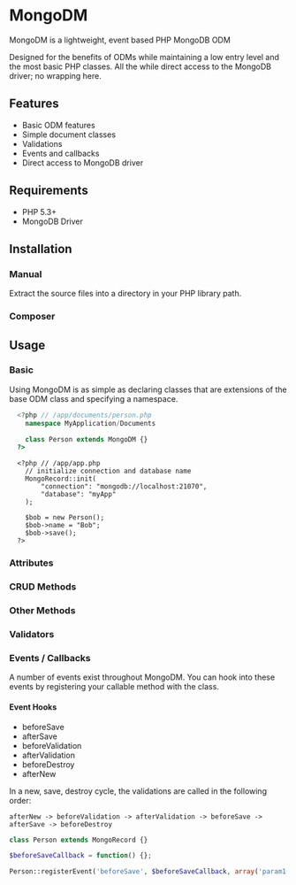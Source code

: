 # MongoDM

MongoDM is a lightweight, event based PHP MongoDB ODM

Designed for the benefits of ODMs while maintaining a low entry level and the most basic PHP classes. All the while direct access to the MongoDB driver; no wrapping here.

## Features

* Basic ODM features
* Simple document classes
* Validations
* Events and callbacks
* Direct access to MongoDB driver

## Requirements

* PHP 5.3+
* MongoDB Driver

## Installation

### Manual

Extract the source files into a directory in your PHP library path.

### Composer

## Usage

### Basic

Using MongoDM is as simple as declaring classes that are extensions of the base ODM class and specifying a namespace.

```php
  <?php // /app/documents/person.php
    namespace MyApplication/Documents

    class Person extends MongoDM {}
  ?>
```

```
  <?php // /app/app.php
    // initialize connection and database name
    MongoRecord::init(
        "connection": "mongodb://localhost:21070",
        "database": "myApp"
    );

    $bob = new Person();
    $bob->name = "Bob";
    $bob->save();
  ?>
```

### Attributes

### CRUD Methods

### Other Methods

### Validators

### Events / Callbacks

A number of events exist throughout MongoDM. You can hook into these events by registering your callable method with the class.

#### Event Hooks

- beforeSave
- afterSave
- beforeValidation
- afterValidation
- beforeDestroy
- afterNew

In a new, save, destroy cycle, the validations are called in the following order:

`afterNew -> beforeValidation -> afterValidation -> beforeSave -> afterSave -> beforeDestroy`

``` php
class Person extends MongoRecord {}

$beforeSaveCallback = function() {};

Person::registerEvent('beforeSave', $beforeSaveCallback, array('param1', 'param2'));
```
